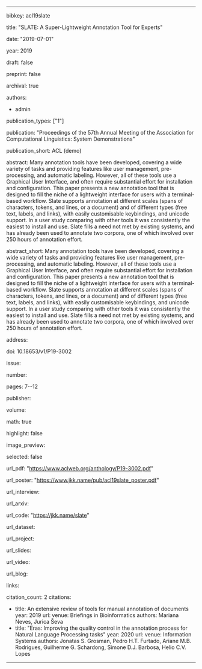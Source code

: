 ---

bibkey: acl19slate

title: "SLATE: A Super-Lightweight Annotation Tool for Experts"

date: "2019-07-01"

year: 2019

draft: false

preprint: false

archival: true

authors: 
- admin

publication_types: ["1"]

publication: "Proceedings of the 57th Annual Meeting of the Association for Computational Linguistics: System Demonstrations"

publication_short: ACL (demo)

abstract: Many annotation tools have been developed, covering a wide variety of tasks and providing features like user management, pre-processing, and automatic labeling. However, all of these tools use a Graphical User Interface, and often require substantial effort for installation and configuration. This paper presents a new annotation tool that is designed to fill the niche of a lightweight interface for users with a terminal-based workflow. Slate supports annotation at different scales (spans of characters, tokens, and lines, or a document) and of different types (free text, labels, and links), with easily customisable keybindings, and unicode support. In a user study comparing with other tools it was consistently the easiest to install and use. Slate fills a need not met by existing systems, and has already been used to annotate two corpora, one of which involved over 250 hours of annotation effort.

abstract_short: Many annotation tools have been developed, covering a wide variety of tasks and providing features like user management, pre-processing, and automatic labeling. However, all of these tools use a Graphical User Interface, and often require substantial effort for installation and configuration. This paper presents a new annotation tool that is designed to fill the niche of a lightweight interface for users with a terminal-based workflow. Slate supports annotation at different scales (spans of characters, tokens, and lines, or a document) and of different types (free text, labels, and links), with easily customisable keybindings, and unicode support. In a user study comparing with other tools it was consistently the easiest to install and use. Slate fills a need not met by existing systems, and has already been used to annotate two corpora, one of which involved over 250 hours of annotation effort.

address: 

doi: 10.18653/v1/P19-3002

issue: 

number: 

pages: 7--12

publisher: 

volume: 

math: true

highlight: false

image_preview: 

selected: false

url_pdf: "https://www.aclweb.org/anthology/P19-3002.pdf"

url_poster: "https://www.jkk.name/pub/acl19slate_poster.pdf"

url_interview: 

url_arxiv: 

url_code: "https://jkk.name/slate"

url_dataset: 

url_project: 

url_slides: 

url_video: 

url_blog: 

links: 

citation_count: 2
citations:
- title: An extensive review of tools for manual annotation of documents
  year: 2019
  url: 
  venue: Briefings in Bioinformatics
  authors: Mariana Neves, Jurica Ševa
- title: "Eras: Improving the quality control in the annotation process for Natural Language Processing tasks"
  year: 2020
  url: 
  venue: Information Systems
  authors: Jonatas S. Grosman, Pedro H.T. Furtado, Ariane M.B. Rodrigues, Guilherme G. Schardong, Simone D.J. Barbosa, Helio C.V. Lopes


---